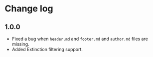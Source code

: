 
# Change log

## 1.0.0

  - Fixed a bug when `header.md` and `footer.md` and `author.md` files are missing.
  - Added Extinction filtering support.
